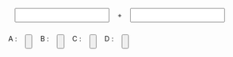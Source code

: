 <!doctype html>
<html lang="en">

<!-- 二十以内的加减法 -->
 <head>
  <meta charset="UTF-8">
  <meta name="Generator" content="EditPlus®">
  <meta name="Author" content="">
  <meta name="Keywords" content="">
  <meta name="Description" content="">
  <title>Document</title>


  <style type="text/css">
	
	input{
	    padding:1%;
		margin:2.5%;
	}
	input #right{
	    margin-left:30%;
	}
	button{
	    padding:2%;
		margin-left:5%;
	}
  </style>


 </head>

 <body>

<!--   题目div区 -->
  <div id="problem" class="">
	   <input id="left" >
	   <span class="">+</span>
	   <input id="right">
  </div>

<!--   答案div区 -->
  <div id="answer" class="">
		A :  <input type="button" id="A">
		B :  <input type="button" id="B">
		C :  <input type="button" id="C">
		D :  <input type="button" id="D">	
  </div>

 <script type="text/javascript">

//产生随机数
       var num1=parseInt(10* Math.random());
       var num2=parseInt(10* Math.random());
       


 //获取元素，给元素赋值产生的随机数
		var num_1=document.querySelector("input#left");
		num_1.value=num1;
		var num_2=document.querySelector("input#right");
		num_2.value=num2;


		answers=document.querySelectorAll("div#answer input")
        answer=num1+num2;
        var a=3*Math.random()+1;
        alter(a);
        answers[a].value=answer;
		for (var i = 0;i < 4 ;i ++ ){
            
        }
 










	 	 
 </script>
 
 </body>
</html>
